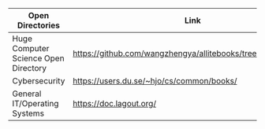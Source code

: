 |Open Directories                                   |Link             |
|-------------------------------------------|-------------------------|
|Huge Computer Science Open Directory       |https://github.com/wangzhengya/allitebooks/tree/master/results                |
|Cybersecurity                 | https://users.du.se/~hjo/cs/common/books/          |
|General IT/Operating Systems|https://doc.lagout.org/|

